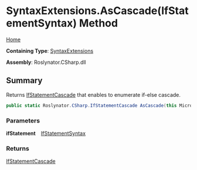 # SyntaxExtensions\.AsCascade\(IfStatementSyntax\) Method

[Home](../../../../README.md)

**Containing Type**: [SyntaxExtensions](../README.md)

**Assembly**: Roslynator\.CSharp\.dll

## Summary

Returns [IfStatementCascade](../../IfStatementCascade/README.md) that enables to enumerate if\-else cascade\.

```csharp
public static Roslynator.CSharp.IfStatementCascade AsCascade(this Microsoft.CodeAnalysis.CSharp.Syntax.IfStatementSyntax ifStatement)
```

### Parameters

**ifStatement** &ensp; [IfStatementSyntax](https://docs.microsoft.com/en-us/dotnet/api/microsoft.codeanalysis.csharp.syntax.ifstatementsyntax)

### Returns

[IfStatementCascade](../../IfStatementCascade/README.md)

